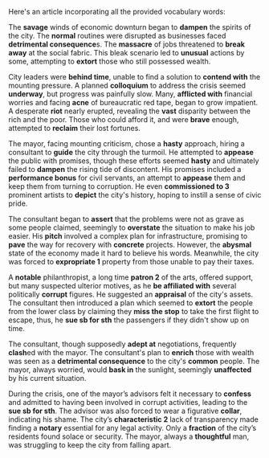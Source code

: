 Here's an article incorporating all the provided vocabulary words:

The **savage** winds of economic downturn began to **dampen** the spirits of the city. The **normal** routines were disrupted as businesses faced **detrimental consequence**s. The **massacre** of jobs threatened to **break away** at the social fabric. This bleak scenario led to **unusual** actions by some, attempting to **extort** those who still possessed wealth.

City leaders were **behind time**, unable to find a solution to **contend with** the mounting pressure. A planned **colloquium** to address the crisis seemed **underway**, but progress was painfully slow. Many, **afflicted with** financial worries and facing **acne** of bureaucratic red tape, began to grow impatient. A desperate **riot** nearly erupted, revealing the **vast** disparity between the rich and the poor. Those who could afford it, and were **brave** enough, attempted to **reclaim** their lost fortunes.

The mayor, facing mounting criticism, chose a **hasty** approach, hiring a consultant to **guide** the city through the turmoil. He attempted to **appease** the public with promises, though these efforts seemed **hasty** and ultimately failed to **dampen** the rising tide of discontent. His promises included a **performance bonus** for civil servants, an attempt to **appease** them and keep them from turning to corruption. He even **commissioned to 3** prominent artists to **depict** the city's history, hoping to instill a sense of civic pride.

The consultant began to **assert** that the problems were not as grave as some people claimed, seemingly to **overstate** the situation to make his job easier. His **pitch** involved a complex plan for infrastructure, promising to **pave** the way for recovery with **concrete** projects. However, the **abysmal** state of the economy made it hard to believe his words. Meanwhile, the city was forced to **expropriate 1** property from those unable to pay their taxes.

A **notable** philanthropist, a long time **patron 2** of the arts, offered support, but many suspected ulterior motives, as he **be affiliated with** several politically **corrupt** figures. He suggested an **appraisal** of the city's assets. The consultant then introduced a plan which seemed to **extort** the people from the lower class by claiming they **miss the stop** to take the first flight to escape, thus, he **sue sb for sth** the passengers if they didn't show up on time.

The consultant, though supposedly **adept at** negotiations, frequently **clash**ed with the mayor. The consultant's plan to **enrich** those with wealth was seen as a **detrimental consequence** to the city's **common** people. The mayor, always worried, would **bask in** the sunlight, seemingly **unaffected** by his current situation.

During the crisis, one of the mayor’s advisors felt it necessary to **confess** and admitted to having been involved in corrupt activities, leading to the **sue sb for sth**. The advisor was also forced to wear a figurative **collar**, indicating his shame.  The city’s **characteristic 2** lack of transparency made finding a **notary** essential for any legal activity. Only a **fraction** of the city’s residents found solace or security. The mayor, always a **thoughtful** man, was struggling to keep the city from falling apart.
